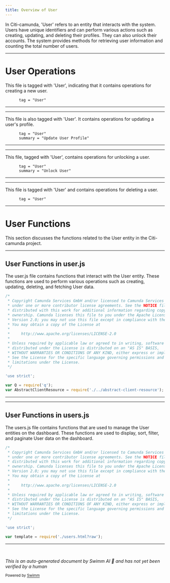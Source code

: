 ```yaml
---
title: Overview of User
---
```

In Citi-camunda, 'User' refers to an entity that interacts with the system. Users have unique identifiers and can perform various actions such as creating, updating, and deleting their profiles. They can also unlock their accounts. The system provides methods for retrieving user information and counting the total number of users.

<SwmSnippet path="/engine-rest/engine-rest-openapi/src/main/templates/paths/user/create/post.ftl" line="6">

---

# User Operations

This file is tagged with 'User', indicating that it contains operations for creating a new user.

```ftl
      tag = "User"
```

---

</SwmSnippet>

<SwmSnippet path="/engine-rest/engine-rest-openapi/src/main/templates/paths/user/{id}/profile/put.ftl" line="6">

---

This file is also tagged with 'User'. It contains operations for updating a user's profile.

```ftl
      tag = "User"
      summary = "Update User Profile"
```

---

</SwmSnippet>

<SwmSnippet path="/engine-rest/engine-rest-openapi/src/main/templates/paths/user/{id}/unlock/post.ftl" line="6">

---

This file, tagged with 'User', contains operations for unlocking a user.

```ftl
      tag = "User"
      summary = "Unlock User"
```

---

</SwmSnippet>

<SwmSnippet path="/engine-rest/engine-rest-openapi/src/main/templates/paths/user/{id}/delete.ftl" line="6">

---

This file is tagged with 'User' and contains operations for deleting a user.

```ftl
      tag = "User"
```

---

</SwmSnippet>

# User Functions

This section discusses the functions related to the User entity in the Citi-camunda project.

<SwmSnippet path="/webapps/frontend/camunda-bpm-sdk-js/lib/api-client/resources/user.js" line="1">

---

## User Functions in user.js

The user.js file contains functions that interact with the User entity. These functions are used to perform various operations such as creating, updating, deleting, and fetching User data.

```javascript
/*
 * Copyright Camunda Services GmbH and/or licensed to Camunda Services GmbH
 * under one or more contributor license agreements. See the NOTICE file
 * distributed with this work for additional information regarding copyright
 * ownership. Camunda licenses this file to you under the Apache License,
 * Version 2.0; you may not use this file except in compliance with the License.
 * You may obtain a copy of the License at
 *
 *     http://www.apache.org/licenses/LICENSE-2.0
 *
 * Unless required by applicable law or agreed to in writing, software
 * distributed under the License is distributed on an "AS IS" BASIS,
 * WITHOUT WARRANTIES OR CONDITIONS OF ANY KIND, either express or implied.
 * See the License for the specific language governing permissions and
 * limitations under the License.
 */

'use strict';

var Q = require('q');
var AbstractClientResource = require('./../abstract-client-resource');
```

---

</SwmSnippet>

<SwmSnippet path="/webapps/frontend/ui/admin/plugins/base/app/views/dashboard/users.js" line="1">

---

## User Functions in users.js

The users.js file contains functions that are used to manage the User entities on the dashboard. These functions are used to display, sort, filter, and paginate User data on the dashboard.

```javascript
/*
 * Copyright Camunda Services GmbH and/or licensed to Camunda Services GmbH
 * under one or more contributor license agreements. See the NOTICE file
 * distributed with this work for additional information regarding copyright
 * ownership. Camunda licenses this file to you under the Apache License,
 * Version 2.0; you may not use this file except in compliance with the License.
 * You may obtain a copy of the License at
 *
 *     http://www.apache.org/licenses/LICENSE-2.0
 *
 * Unless required by applicable law or agreed to in writing, software
 * distributed under the License is distributed on an "AS IS" BASIS,
 * WITHOUT WARRANTIES OR CONDITIONS OF ANY KIND, either express or implied.
 * See the License for the specific language governing permissions and
 * limitations under the License.
 */

'use strict';

var template = require('./users.html?raw');

```

---

</SwmSnippet>

&nbsp;

*This is an auto-generated document by Swimm AI 🌊 and has not yet been verified by a human*

<SwmMeta version="3.0.0" repo-id="Z2l0aHViJTNBJTNBQ2l0aS1jYW11bmRhJTNBJTNBZ2lsYWRuYXZvdA==" repo-name="Citi-camunda" doc-type="overview"><sup>Powered by [Swimm](/)</sup></SwmMeta>
